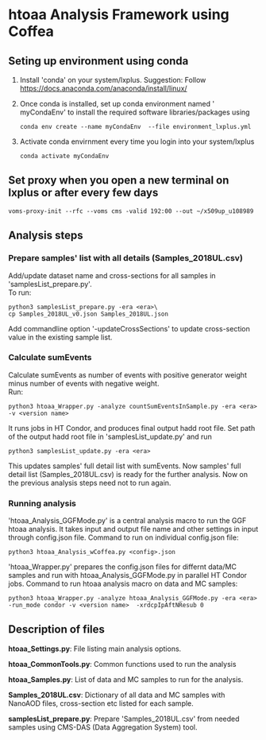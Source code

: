 # htoaa Analysis Framework using Coffea

## Seting up environment using conda
1. Install 'conda' on your system/lxplus. Suggestion: Follow https://docs.anaconda.com/anaconda/install/linux/

2. Once conda is installed, set up conda environment named ' myCondaEnv' to install the required software libraries/packages using
   ```
   conda env create --name myCondaEnv  --file environment_lxplus.yml 
   ```
3. Activate conda envirnment every time you login into your system/lxplus
   ```
   conda activate myCondaEnv 
   ```


## Set proxy when you open a new terminal on lxplus or after every few days
```
voms-proxy-init --rfc --voms cms -valid 192:00 --out ~/x509up_u108989
```

## Analysis steps

### Prepare samples' list with all details (Samples_2018UL.csv)
Add/update dataset name and cross-sections for all samples in 'samplesList_prepare.py'.\
To run:
```
python3 samplesList_prepare.py -era <era>\
cp Samples_2018UL_v0.json Samples_2018UL.json
```
Add commandline option '-updateCrossSections' to update cross-section value in the existing sample list.


### Calculate sumEvents
Calculate sumEvents as number of events with positive generator weight minus number of events with negative weight.\
Run:
```
python3 htoaa_Wrapper.py -analyze countSumEventsInSample.py -era <era> -v <version name> 
```
It runs jobs in HT Condor, and produces final output hadd root file.
Set path of the output hadd root file in 'samplesList_update.py' and run
```
python3 samplesList_update.py -era <era>
```
This updates samples' full detail list with sumEvents. Now samples' full detail list (Samples_2018UL.csv) is ready for the further analysis. Now on the previous analysis steps need not to run again.



### Running analysis
'htoaa_Analysis_GGFMode.py' is a central analysis macro to run the GGF htoaa analysis. It takes input and output file name and other settings in input through config.json file. Command to run on individual config.json file:
```
python3 htoaa_Analysis_wCoffea.py <config>.json
```

'htoaa_Wrapper.py' prepares the config.json files for differnt data/MC samples and run with htoaa_Analysis_GGFMode.py in parallel HT Condor jobs.
Command to run htoaa analysis macro on data and MC samples:
```
python3 htoaa_Wrapper.py -analyze htoaa_Analysis_GGFMode.py -era <era> -run_mode condor -v <version name>  -xrdcpIpAftNResub 0
```


## Description of files
**htoaa_Settings.py**: File listing main analysis options.

**htoaa_CommonTools.py**: Common functions used to run the analysis

**htoaa_Samples.py**: List of data and MC samples to run for the analysis.

**Samples_2018UL.csv**: Dictionary of all data and MC samples with NanoAOD files, cross-section etc listed for each sample.

**samplesList_prepare.py**: Prepare 'Samples_2018UL.csv' from needed samples using CMS-DAS (Data Aggregation System) tool.
